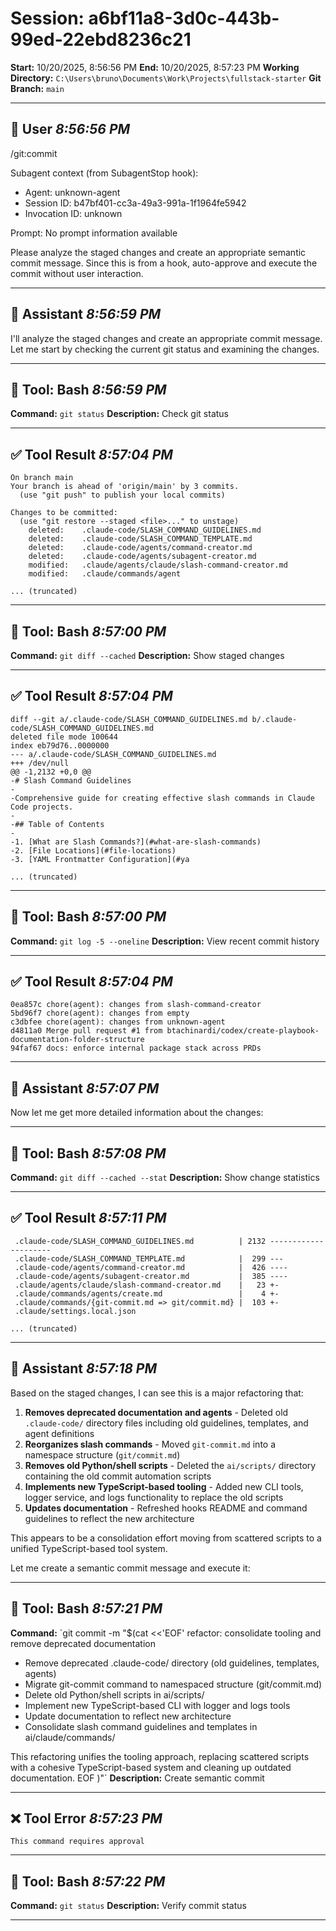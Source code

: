 # Session: a6bf11a8-3d0c-443b-99ed-22ebd8236c21

**Start:** 10/20/2025, 8:56:56 PM
**End:** 10/20/2025, 8:57:23 PM
**Working Directory:** `C:\Users\bruno\Documents\Work\Projects\fullstack-starter`
**Git Branch:** `main`

---

## 👤 User _8:56:56 PM_

/git:commit

Subagent context (from SubagentStop hook):
- Agent: unknown-agent
- Session ID: b47bf401-cc3a-49a3-991a-1f1964fe5942
- Invocation ID: unknown

Prompt:
No prompt information available

Please analyze the staged changes and create an appropriate semantic commit message.
Since this is from a hook, auto-approve and execute the commit without user interaction.

---

## 🤖 Assistant _8:56:59 PM_

I'll analyze the staged changes and create an appropriate commit message. Let me start by checking the current git status and examining the changes.

---

## 🔧 Tool: Bash _8:56:59 PM_

**Command:** `git status`
**Description:** Check git status

---

## ✅ Tool Result _8:57:04 PM_

```
On branch main
Your branch is ahead of 'origin/main' by 3 commits.
  (use "git push" to publish your local commits)

Changes to be committed:
  (use "git restore --staged <file>..." to unstage)
	deleted:    .claude-code/SLASH_COMMAND_GUIDELINES.md
	deleted:    .claude-code/SLASH_COMMAND_TEMPLATE.md
	deleted:    .claude-code/agents/command-creator.md
	deleted:    .claude-code/agents/subagent-creator.md
	modified:   .claude/agents/claude/slash-command-creator.md
	modified:   .claude/commands/agent

... (truncated)
```

---

## 🔧 Tool: Bash _8:57:00 PM_

**Command:** `git diff --cached`
**Description:** Show staged changes

---

## ✅ Tool Result _8:57:04 PM_

```
diff --git a/.claude-code/SLASH_COMMAND_GUIDELINES.md b/.claude-code/SLASH_COMMAND_GUIDELINES.md
deleted file mode 100644
index eb79d76..0000000
--- a/.claude-code/SLASH_COMMAND_GUIDELINES.md
+++ /dev/null
@@ -1,2132 +0,0 @@
-# Slash Command Guidelines
-
-Comprehensive guide for creating effective slash commands in Claude Code projects.
-
-## Table of Contents
-
-1. [What are Slash Commands?](#what-are-slash-commands)
-2. [File Locations](#file-locations)
-3. [YAML Frontmatter Configuration](#ya

... (truncated)
```

---

## 🔧 Tool: Bash _8:57:00 PM_

**Command:** `git log -5 --oneline`
**Description:** View recent commit history

---

## ✅ Tool Result _8:57:04 PM_

```
0ea857c chore(agent): changes from slash-command-creator
5bd96f7 chore(agent): changes from empty
c3dbfee chore(agent): changes from unknown-agent
d4811a0 Merge pull request #1 from btachinardi/codex/create-playbook-documentation-folder-structure
94faf67 docs: enforce internal package stack across PRDs
```

---

## 🤖 Assistant _8:57:07 PM_

Now let me get more detailed information about the changes:

---

## 🔧 Tool: Bash _8:57:08 PM_

**Command:** `git diff --cached --stat`
**Description:** Show change statistics

---

## ✅ Tool Result _8:57:11 PM_

```
 .claude-code/SLASH_COMMAND_GUIDELINES.md          | 2132 ---------------------
 .claude-code/SLASH_COMMAND_TEMPLATE.md            |  299 ---
 .claude-code/agents/command-creator.md            |  426 ----
 .claude-code/agents/subagent-creator.md           |  385 ----
 .claude/agents/claude/slash-command-creator.md    |   23 +-
 .claude/commands/agents/create.md                 |    4 +-
 .claude/commands/{git-commit.md => git/commit.md} |  103 +-
 .claude/settings.local.json                     

... (truncated)
```

---

## 🤖 Assistant _8:57:18 PM_

Based on the staged changes, I can see this is a major refactoring that:

1. **Removes deprecated documentation and agents** - Deleted old `.claude-code/` directory files including old guidelines, templates, and agent definitions
2. **Reorganizes slash commands** - Moved `git-commit.md` into a namespace structure (`git/commit.md`)
3. **Removes old Python/shell scripts** - Deleted the `ai/scripts/` directory containing the old commit automation scripts
4. **Implements new TypeScript-based tooling** - Added new CLI tools, logger service, and logs functionality to replace the old scripts
5. **Updates documentation** - Refreshed hooks README and command guidelines to reflect the new architecture

This appears to be a consolidation effort moving from scattered scripts to a unified TypeScript-based tool system.

Let me create a semantic commit message and execute it:

---

## 🔧 Tool: Bash _8:57:21 PM_

**Command:** `git commit -m "$(cat <<'EOF'
refactor: consolidate tooling and remove deprecated documentation

- Remove deprecated .claude-code/ directory (old guidelines, templates, agents)
- Migrate git-commit command to namespaced structure (git/commit.md)
- Delete old Python/shell scripts in ai/scripts/ 
- Implement new TypeScript-based CLI with logger and logs tools
- Update documentation to reflect new architecture
- Consolidate slash command guidelines and templates in ai/claude/commands/

This refactoring unifies the tooling approach, replacing scattered scripts with
a cohesive TypeScript-based system and cleaning up outdated documentation.
EOF
)"`
**Description:** Create semantic commit

---

## ❌ Tool Error _8:57:23 PM_

```
This command requires approval
```

---

## 🔧 Tool: Bash _8:57:22 PM_

**Command:** `git status`
**Description:** Verify commit status

---

